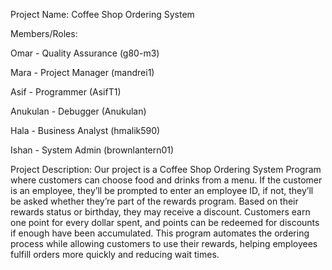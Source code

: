 Project Name: Coffee Shop Ordering System

Members/Roles: 

Omar - Quality Assurance (g80-m3)

Mara - Project Manager (mandrei1)

Asif - Programmer (AsifT1)

Anukulan - Debugger (Anukulan)

Hala - Business Analyst (hmalik590)

Ishan - System Admin (brownlantern01)

Project Description:
Our project is a Coffee Shop Ordering System Program where customers can choose food and drinks from a menu. If the customer is an employee, they’ll be prompted to enter an employee ID, if not, they’ll be asked whether they’re part of the rewards program. Based on their rewards status or birthday, they may receive a discount. Customers earn one point for every dollar spent, and points can be redeemed for discounts if enough have been accumulated. This program automates the ordering process while allowing customers to use their rewards, helping employees fulfill orders more quickly and reducing wait times.
